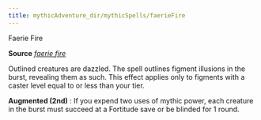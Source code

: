 ```yaml
---
title: mythicAdventure_dir/mythicSpells/faerieFire
---
```

Faerie Fire

**Source** [_faerie fire_](spell_dir/faerieFire#_faerie-fire)

Outlined creatures are dazzled. The spell outlines figment illusions in the burst, revealing them as such. This effect applies only to figments with a caster level equal to or less than your tier.

**Augmented (2nd)** : If you expend two uses of mythic power, each creature in the burst must succeed at a Fortitude save or be blinded for 1 round.

